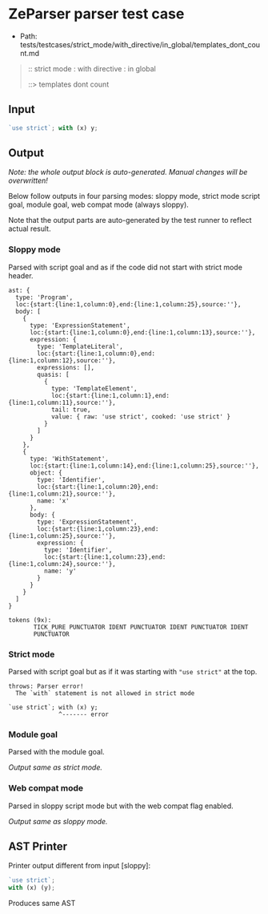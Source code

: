 # ZeParser parser test case

- Path: tests/testcases/strict_mode/with_directive/in_global/templates_dont_count.md

> :: strict mode : with directive : in global
>
> ::> templates dont count

## Input

`````js
`use strict`; with (x) y;
`````

## Output

_Note: the whole output block is auto-generated. Manual changes will be overwritten!_

Below follow outputs in four parsing modes: sloppy mode, strict mode script goal, module goal, web compat mode (always sloppy).

Note that the output parts are auto-generated by the test runner to reflect actual result.

### Sloppy mode

Parsed with script goal and as if the code did not start with strict mode header.

`````
ast: {
  type: 'Program',
  loc:{start:{line:1,column:0},end:{line:1,column:25},source:''},
  body: [
    {
      type: 'ExpressionStatement',
      loc:{start:{line:1,column:0},end:{line:1,column:13},source:''},
      expression: {
        type: 'TemplateLiteral',
        loc:{start:{line:1,column:0},end:{line:1,column:12},source:''},
        expressions: [],
        quasis: [
          {
            type: 'TemplateElement',
            loc:{start:{line:1,column:1},end:{line:1,column:11},source:''},
            tail: true,
            value: { raw: 'use strict', cooked: 'use strict' }
          }
        ]
      }
    },
    {
      type: 'WithStatement',
      loc:{start:{line:1,column:14},end:{line:1,column:25},source:''},
      object: {
        type: 'Identifier',
        loc:{start:{line:1,column:20},end:{line:1,column:21},source:''},
        name: 'x'
      },
      body: {
        type: 'ExpressionStatement',
        loc:{start:{line:1,column:23},end:{line:1,column:25},source:''},
        expression: {
          type: 'Identifier',
          loc:{start:{line:1,column:23},end:{line:1,column:24},source:''},
          name: 'y'
        }
      }
    }
  ]
}

tokens (9x):
       TICK_PURE PUNCTUATOR IDENT PUNCTUATOR IDENT PUNCTUATOR IDENT
       PUNCTUATOR
`````

### Strict mode

Parsed with script goal but as if it was starting with `"use strict"` at the top.

`````
throws: Parser error!
  The `with` statement is not allowed in strict mode

`use strict`; with (x) y;
              ^------- error
`````


### Module goal

Parsed with the module goal.

_Output same as strict mode._

### Web compat mode

Parsed in sloppy script mode but with the web compat flag enabled.

_Output same as sloppy mode._

## AST Printer

Printer output different from input [sloppy]:

````js
`use strict`;
with (x) (y);
````

Produces same AST

